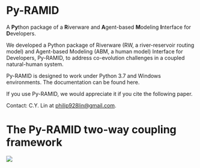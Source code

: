 # Py-RAMID
A **Py**thon package of a **R**iverware and **A**gent-based **M**odeling **I**nterface for **D**evelopers.

We developed a Python package of Riverware (RW, a river-reservoir routing model) and Agent-based Modeling (ABM, a human model) Interface for Developers, Py-RAMID, to address co-evolution challenges in a coupled natural-human system.

Py-RAMID is designed to work under Python 3.7 and Windows environments. 
The documentation can be found here.

If you use Py-RAMID, we would appreciate it if you cite the following paper.

Contact: C.Y. Lin at philip928lin@gmail.com.

# The Py-RAMID two-way coupling framework
![](https://i.imgur.com/WQhMuvi.png)
